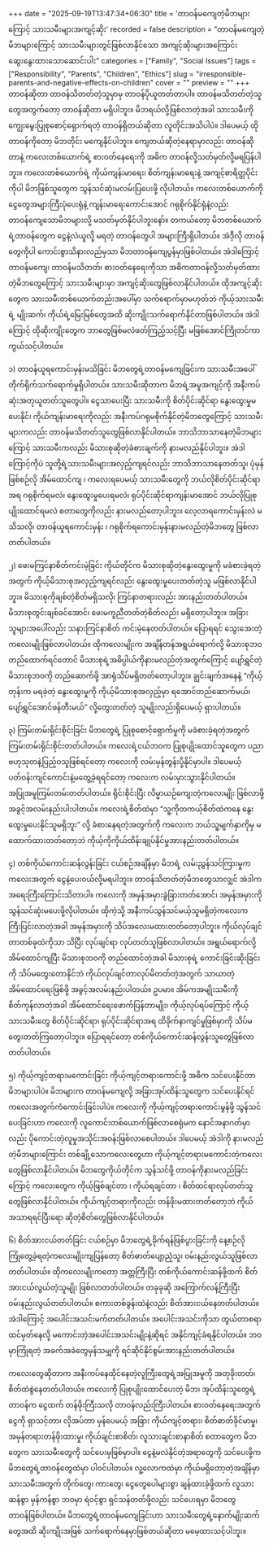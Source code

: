 +++
date = "2025-09-19T13:47:34+06:30"
title = 'တာဝန်မကျေတဲ့မိဘများကြောင့် သားသမီးများအကျင့်ဆိုး'
recorded = false
description = "တာဝန်မကျေတဲ့မိဘများကြောင့် သားသမီးများတွင်ဖြစ်လာနိုင်သော အကျင့်ဆိုးများအကြောင်း ဆွေးနွေးထားသောဆောင်းပါး"
categories = ["Family", "Social Issues"]
tags = ["Responsibility", "Parents", "Children", "Ethics"]
slug = "irresponsible-parents-and-negative-effects-on-children"
cover = ""
preview = ""
+++
တာဝန်ဆိုတာ တာဝန်သိတတ်တဲ့သူမှာမှ တာဝန်ပိုယူတတ်တာပါ။ တာဝန်မသိတတ်တဲ့သူတွေအတွက်တော့ တာဝန်ဆိုတာ မရှိပါဘူး။ မိဘရယ်လို့ဖြစ်လာတဲ့အခါ သားသမီးကို ကျွေးမွေးပြုစုစောင့်ရှောက်ရတဲ့ တာဝန်ရှိတယ်ဆိုတာ လူတိုင်းအသိပါပဲ။ ဒါပေမယ့် ထိုတာဝန်ကိုတော့ မိဘတိုင်း မကျေနိုင်ပါဘူး။ ကျေတယ်ဆိုတဲ့နေရာမှာလည်း တာဝန်ဆိုတာနဲ့ ကလေးတစ်ယောက်ရဲ့ စားဝတ်နေရေးကို အဓိက တာဝန်လို့သတ်မှတ်လို့မရပြန်ပါဘူး။ ကလေးတစ်ယောက်ရဲ့ ကိုယ်ကျန်းမာရေး၊ စိတ်ကျန်းမာရေးနဲ့ အကျင့်စာရိတ္တပိုင်းကိုပါ မိဘဖြစ်သူတွေက သွန်သင်ဆုံးမလမ်းပြပေးဖို့ လိုပါတယ်။ ကလေးတစ်ယောက်ကို ငွေတွေအများကြီးပုံပေးရုံနဲ့ ကျန်းမာရေးကောင်းအောင် ဂရုစိုက်နိုင်ရုံနဲ့လည်း တာဝန်ကျေသောမိဘများလို့ မသတ်မှတ်နိုင်ပါဘူးနော်။
တကယ်တော့ မိဘတစ်ယောက်ရဲ့တာဝန်တွေက ငွေနဲ့လဲယူလို့ မရတဲ့ တာဝန်တွေပါ အများကြီးရှိပါတယ်။ အဲဒီ့လို တာဝန်တွေကိုပါ ကောင်းစွာသိနားလည်မှသာ မိဘတာဝန်ကျေပွန်မှာဖြစ်ပါတယ်။ အဲဒါကြောင့် တာဝန်မကျေ၊ တာဝန်မသိတတ်၊ စားဝတ်နေရေးကိုသာ အဓိကတာဝန်လို့သတ်မှတ်ထားတဲ့မိဘတွေကြောင့် သားသမီးများမှာ အကျင့်ဆိုးတွေဖြစ်လာနိုင်ပါတယ်။ ထိုအကျင့်ဆိုးတွေက သားသမီးတစ်ယောက်တည်းအပေါ်မှာ သက်ရောက်မှာမဟုတ်ဘဲ ကိုယ့်သားသမီးရဲ့ မျိုးဆက်၊ ကိုယ်ရဲ့မြေးမြစ်တွေအထိ ဆိုးကျိုးသက်ရောက်နိုင်တာဖြစ်ပါတယ်။ အဲဒါကြောင့် ထိုဆိုးကျိုးတွေက ဘာတွေဖြစ်မလဲဖတ်ကြည့်သင့်ပြီး မဖြစ်အောင်ကြိုတင်ကာကွယ်သင့်ပါတယ်။

၁) တာဝန်ယူရကောင်းမှန်းမသိခြင်း
မိဘတွေရဲ့တာဝန်မကျေခြင်းက သားသမီးအပေါ် တိုက်ရိုက်သက်ရောက်မှုရှိပါတယ်။ သားသမီးဆိုတာက မိဘရဲ့အမူအကျင့်ကို အနီးကပ်ဆုံးအတုယူတတ်သူတွေပါ။ ငွေသာပေးပြီး သားသမီးကို စိတ်ပိုင်းဆိုင်ရာ နွေးထွေးမှုမပေးနိုင်၊ ကိုယ်ကျန်းမာရေးကိုလည်း အနီးကပ်ဂရုမစိုက်နိုင်တဲ့မိဘတွေကြောင့် သားသမီးများကလည်း တာဝန်မသိတတ်သူတွေဖြစ်လာနိုင်ပါတယ်။ ဘာသိဘာသာနေတဲ့မိဘများကြောင့် သားသမီးကလည်း မိသားစုဆိုတဲ့ခံစားချက်ကို နားမလည်နိုင်ပါဘူး။ အဲဒါကြောင့်ကိုပဲ သူတို့ရဲ့သားသမီးများအလှည့်ကျရင်လည်း ဘာသိဘာသာနေတတ်သူ၊ ပုံမှန်ဖြစ်စဉ်လို အိမ်ထောင်ကျ ၊ ကလေးရပေမယ့် သားသမီးတွေကို ဘယ်လိုစိတ်ပိုင်းဆိုင်ရာအရ ဂရုစိုက်ရမလဲ၊ နွေးထွေးမှုပေးရမလဲ၊ ရုပ်ပိုင်းဆိုင်ရာကျန်းမာအောင် ဘယ်လိုပြုစုပျိုးထောင်ရမလဲ စတာတွေကိုလည်း နားမလည်တော့ပါဘူး။ လေ့လာရကောင်းမှန်းလဲ မသိသလို၊ တာဝန်ယူရကောင်းမှန်း ၊ ဂရုစိုက်ရကောင်းမှန်းနားမလည်တဲ့မိဘတွေ ဖြစ်လာတတ်ပါတယ်။

၂) ဖေးမကြင်နာစိတ်ကင်းမဲ့ခြင်း
ကိုယ်တိုင်က မိသားစုဆိုတဲ့နွေးထွေးမှုကို မခံစားခဲ့ရတဲ့အတွက် ကိုယ့်မိသားစုအလှည့်ကျရင်လည်း နွေးထွေးမှုပေးတတ်တဲ့သူ မဖြစ်လာနိုင်ပါဘူး။ မိသားစုကိုချစ်တဲ့စိတ်မရှိသလို၊ ကြင်နာတရားလည်း အားနည်းတတ်ပါတယ်။ မိသားစုတွင်းချစ်ခင်အောင်၊ ဖေးမကူညီတတ်တဲ့စိတ်လည်း မရှိတော့ပါဘူး။ အခြားသူများအပေါ်လည်း သနားကြင်နာစိတ် ကင်းမဲ့နေတတ်ပါတယ်။ ပြောရရင် သွေးအေးတဲ့ကလေးမျိုးဖြစ်လာပါတယ်။ ထိုကလေးမျိုးက အချိန်တန်အရွယ်ရောက်လို့ မိသားစုဘဝတည်ထောက်ရင်တောင် မိသားစုရဲ့အဓိပ္ပါယ်ကိုနားမလည်တဲ့အတွက်ကြောင့် ပျော်ရွှင်တဲ့မိသားစုဘဝကို တည်ဆောက်ဖို့ အာရုံသိပ်မရှိတတ်တော့ပါဘူး။ ချွင်းချက်အနေနဲ့ “ကိုယ့်တုန်းက မရခဲ့တဲ့ နွေးထွေးမှုကို ကိုယ့်မိသားစုအလှည့်မှာ ရအောင်တည်ဆောက်မယ်၊ ပျော်ရွှင်အောင်ဖန်တီးမယ်” လို့တွေးတတ်တဲ့ သူမျိုးလည်းရှိပေမယ့် ရှားပါတယ်။

၃) ကြမ်းတမ်းရိုင်းစိုင်းခြင်း
မိဘတွေရဲ့ ပြုစုစောင့်ရှောက်မှုကို မခံစားခဲ့ရတဲ့အတွက် ကြမ်းတမ်းရိုင်းစိုင်းတတ်ပါတယ်။ ကလေးရဲ့ငယ်ဘဝက ပြုစုပျိုးထောင်သူတွေက ပညာဗဟုသုတနဲ့ပြည့်ဝသူဖြစ်ရင်တော့ ကလေးကို လမ်းမှန်တွန်းပို့နိုင်မှာပါ။ ဒါပေမယ့် ပတ်ဝန်းကျင်ကောင်းနဲ့မတွေ့ခဲ့ရရင်တော့ ကလေးက လမ်းမှားသွားနိုင်ပါတယ်။ အပြုအမူကြမ်းတမ်းတတ်ပါတယ်။ ရိုင်းစိုင်းပြီး လိမ္မာယဉ်ကျေးတဲ့ကလေးမျိုး ဖြစ်လာဖို့ အခွင့်အလမ်းနည်းပါးပါတယ်။ ကလေးရဲ့စိတ်ထဲမှာ “သူ့ကိုတကယ့်စိတ်ထဲကနေ နွေးထွေးမှုပေးနိုင်သူမရှိဘူး” လို့ ခံစားနေရတဲ့အတွက်ကို ကလေးက ဘယ်သူ့မျက်နှာကိုမှ မထောက်ထားတတ်တော့ဘဲ ကိုယ့်ကိုကိုယ်ထိန်းချုပ်နိုင်မှုအားနည်းတတ်ပါတယ်။

၄) တစ်ကိုယ်ကောင်းဆန်လွန်းခြင်း
ငယ်စဉ်အချိန်မှာ မိဘရဲ့ လမ်းညွှန်သင်ကြားမှုက ကလေးအတွက် ငွေနဲ့ပေးဝယ်လို့မရပါဘူး။ တာဝန်သိတတ်တဲ့မိဘတွေသာလျှင် အဲဒါကအရေးကြီးကြောင်းသိတာပါ။ ကလေးကို အမှန်အမှားခွဲခြားတတ်အောင်၊ အမှန်အမှားကို သွန်သင်ဆုံးမပေးဖို့လိုပါတယ်။ ထိုကဲ့သို့ အနီးကပ်သွန်သင်မယ့်သူမရှိတဲ့ကလေးက ကြီးပြင်းလာတဲ့အခါ အမှန်အမှားကို သိပ်အလေးမထားတတ်တော့ပါဘူး။ ကိုယ်လုပ်ချင်တာတစ်ခုထဲကိုသာ သိပြီး လုပ်ချင်ရာ လုပ်တတ်သူဖြစ်လာပါတယ်။ အရွယ်ရောက်လို့ အိမ်ထောင်ကျပြီး မိသားစုဘဝကို တည်ထောင်တဲ့အခါ မိသားစုရဲ့ ကောင်းခြင်းဆိုးခြင်းကို သိပ်မတွေးတောနိုင်ဘဲ ကိုယ်လုပ်ချင်တာလုပ်မိတတ်တဲ့အတွက် သာယာတဲ့အိမ်ထောင်ရေးဖြစ်ဖို့ အခွင့်အလမ်းနည်းပါတယ်။ ဥပမာ။ အိမ်ကအမျိုးသမီးကို စိတ်ကုန်လာတဲ့အခါ အိမ်ထောင်ရေးဖောက်ပြန်တာမျိုး၊ ကိုယ့်လုပ်ရပ်ကြောင့် ကိုယ့်သားသမီးတွေ စိတ်ပိုင်းဆိုင်ရာ၊ ရုပ်ပိုင်းဆိုင်ရာအရ ထိခိုက်နာကျင်မှုဖြစ်မှာကို သိပ်မတွေးတတ်ကြတော့ပါဘူး။ ပြောရရင်တော့ တစ်ကိုယ်ကောင်းဆန်လွန်းသူတွေဖြစ်လာတတ်ပါတယ်။

၅) ကိုယ့်ကျင့်တရားမကောင်းခြင်း
ကိုယ့်ကျင့်တရားကောင်းဖို့ အဓိက သင်ပေးနိုင်တာမိဘများပါပဲ။ မိဘများက တာဝန်မကျေလို့ အခြားအုပ်ထိန်းသူတွေက သင်ပေးနိုင်ရင် ကလေးအတွက်ကံကောင်းခြင်းပါပဲ။ ကလေးကို ကိုယ့်ကျင့်တရားကောင်းမွန်ဖို့ သွန်သင်ပေးခြင်းဟာ ကလေးကို လူကောင်းတစ်ယောက်ဖြစ်လာစေရုံမက နောင်အနာဂတ်မှာလည်း ပိုကောင်းတဲ့လူမှုအသိုင်းအဝန်းဖြစ်လာစေပါတယ်။ ဒါပေမယ့် အဲဒါကို နားမလည်တဲ့မိဘများကြောင်း တစ်ချို့သောကလေးတွေဟာ ကိုယ့်ကျင့်တရားမကောင်းတဲ့ကလေးတွေဖြစ်လာနိုင်ပါတယ်။ မိဘတွေကိုယ်တိုင်က သွန်သင်ဖို့ တာဝန်ကိုနားမလည်ခြင်းကြောင့် ကလေးတွေက ကိုယ့်ဖြစ်ချင်တာ ၊ ကိုယ်ရချင်တာ ၊ စိတ်ထင်ရာလုပ်တတ်သူတွေဖြစ်လာနိုင်ပါတယ်။ ကိုယ်ကျင့်တရားကိုလည်း တန်ဖိုးမထားတတ်တော့ဘဲ ကိုယ်အသာရရင်ပြီးရော ဆိုတဲ့စိတ်တွေဖြစ်လာနိုင်ပါတယ်။

၆) စိတ်အားငယ်တတ်ခြင်း
ငယ်စဉ်မှာ မိဘတွေရဲ့ခိုက်ရန်ဖြစ်ပွားခြင်းကို နေ့စဉ်လို ကြုံတွေ့ခဲ့ရတဲ့ကလေးမျိုးကျပြန်တော့ စိတ်ဓာတ်ပျော့ညံ့သူ၊ ဝမ်းနည်းလွယ်သူဖြစ်လာတတ်ပါတယ်။ ထိုကလေးမျိုးကတော့ အတ္တကြီးပြီး တစ်ကိုယ်ကောင်းဆန်ဖို့ထက် စိတ်အားငယ်လွယ်တဲ့သူမျိုး ဖြစ်လာတတ်ပါတယ်။ တခုခုဆို အကြောက်လန့်ကြီးပြီး ဝမ်းနည်းလွယ်တတ်ပါတယ်။ စကားတစ်ခွန်းထဲနဲ့လည်း စိတ်အားငယ်နေတတ်ပါတယ်။ အဲဒါကြောင့် အပေါင်းအသင်းမက်တတ်ပါတယ်။ အပေါင်းအသင်းကိုသာ တွယ်တာစရာထင်မှတ်နေလို့ မကောင်းတဲ့အပေါင်းအသင်းမျိုးနဲ့ဆိုရင် အနိုင်ကျင့်ခံရနိုင်ပါတယ်။ ဘဝမှာကြုံရတဲ့ အခက်အခဲတွေမှန်သမျှကို ရင်ဆိုင်နိုင်စွမ်းအားနည်းတတ်ပါတယ်။

ကလေးတွေဆိုတာက အနီးကပ်နေထိုင်နေတဲ့လူကြီးတွေရဲ့အပြုအမူကို အတုခိုးတတ်၊ စိတ်ထဲစွဲနေတတ်ပါတယ်။ ကလေးကို ပြုစုပျိုးထောင်ပေးတဲ့ မိဘ၊ အုပ်ထိန်းသူတွေရဲ့ တာဝန်က ငွေထက် တန်ဖိုးကြီးသလို တာဝန်လည်းကြီးပါတယ်။ စားဝတ်နေရေးအတွက် ငွေကို ရှာသင့်တာ၊ လိုအပ်တာ မှန်ပေမယ့် အခြား ကိုယ်ကျင့်တရား၊ စိတ်ဓာတ်ခိုင်မာမှု၊ အမှန်တရားတန်ဖိုးထားမှု၊ ကိုယ်ချင်းစာစိတ်၊ လူသားချင်းစာနာစိတ် စတာတွေက မိဘတွေက သားသမီးတွေကို သင်ပေးမှဖြစ်မှာပါ။ ငွေနဲ့မလဲနိုင်တဲ့အရာတွေကို သင်ပေးဖို့က မိဘတွေရဲ့တာဝန်တွေထဲမှာ ပါဝင်ပါတယ်။ လူ့လောကထဲမှာ ကိုယ်မရှိတော့တဲ့အချိန်မှာ သားသမီးအတွက် တိုက်တွေ၊ ကားတွေ၊ ငွေတွေပေါများစွာ ချန်ထားခဲ့ဖို့ထက် လူသားဆန်စွာ မှန်ကန်စွာ ဘဝမှာ ရဲဝင့်စွာ ရှင်သန်တတ်ဖို့လည်း သင်ပေးရမှာ မိဘတွေတာဝန်ဖြစ်ပါတယ်။
မိဘတွေရဲ့တာဝန်မကျေခြင်းဟာ သားသမီးတွေရဲ့နောက်မျိုးဆက်တွေအထိ ဆိုးကျိုးအဖြစ် သက်ရောက်နေမှာဖြစ်တယ်ဆိုတာ မမေ့ထားသင့်ပါဘူး။ 